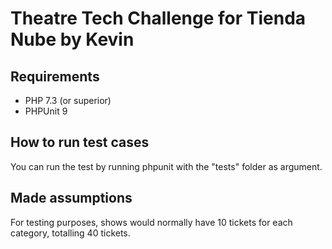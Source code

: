 # Theatre Tech Challenge for Tienda Nube by Kevin

## Requirements

- PHP 7.3 (or superior)
- PHPUnit 9

## How to run test cases

You can run the test by running phpunit with the "tests" folder as argument. 

## Made assumptions

For testing purposes, shows would normally have 10 tickets for each category, totalling 40 tickets.